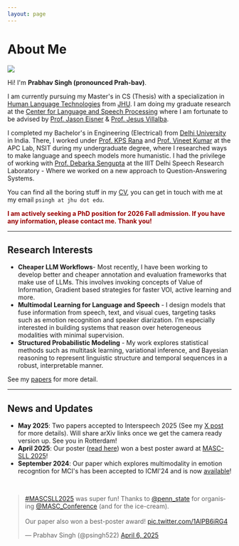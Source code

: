 ```yaml
---
layout: page
---
```


# About Me

<img src="https://Prabhav55221.github.io/profile.png" class="floatpic">

Hi! I'm **Prabhav Singh (pronounced Prah-bav)**.<br>

I am currently pursuing my Master's in CS (Thesis) with a specialization in [Human Language Technologies](https://www.clsp.jhu.edu/human-language-technology-masters/) from [JHU](https://engineering.jhu.edu). I am doing my graduate research at the [Center for Language and Speech Processing](https://www.clsp.jhu.edu/) where I am fortunate to be advised by [Prof. Jason Eisner](https://www.cs.jhu.edu/~jason/) & [Prof. Jesus Villalba](https://engineering.jhu.edu/faculty/jesus-villalba/).

I completed my Bachelor's in Engineering (Electrical) from [Delhi University](https://www.du.ac.in) in India. There, I worked under [Prof. KPS Rana](https://sites.google.com/site/kpsrana1/home) and [Prof. Vineet Kumar](http://nsut.ac.in/en/node/554) at the APC Lab, NSIT during my undergraduate degree, where I researched ways to make language and speech models more humanistic. I had the privilege of working with [Prof. Debarka Sengupta](https://www.thesenguptalab.com) at the IIIT Delhi Speech Research Laboratory - Where we worked on a new approach to Question-Answering Systems.

You can find all the boring stuff in my [CV](https://Prabhav55221.github.io/file/prabhavsresume.pdf), you can get in touch with me at my email ```psingh at jhu dot edu```. 

**<font color="#990000">I am actively seeking a PhD position for 2026 Fall admission. If you have any information, please contact me. Thank you!</font>**

---

## Research Interests

- **Cheaper LLM Workflows**- Most recently, I have been working to develop better and cheaper annotation and evaluation frameworks that make use of LLMs. This involves invoking concepts of Value of Information, Gradient based strategies for faster VOI, active learning and more.
- **Multimodal Learning for Language and Speech** - I design models that fuse information from speech, text, and visual cues, targeting tasks such as emotion recognition and speaker diarization. I’m especially interested in building systems that reason over heterogeneous modalities with minimal supervision.
- **Structured Probabilistic Modeling** - My work explores statistical methods such as multitask learning, variational inference, and Bayesian reasoning to represent linguistic structure and temporal sequences in a robust, interpretable manner.

See my [papers](https://Prabhav55221.github.io/publications) for more detail.

---

## News and Updates

- **May 2025**: Two papers accepted to Interspeech 2025 (See my [X post](https://x.com/psingh522/status/1925354318988751117) for more details). Will share arXiv links once we get the camera ready version up. See you in Rotterdam!
- **April 2025**: Our poster ([read here](https://Prabhav55221.github.io/file/MASCSLL-FINAL.pdf)) won a best poster award at [MASC-SLL 2025](https://www.mascsll.org/program/#:~:text=Active%20Learning%20and%20Feature%2DAcquisition%20with%20LLMs%20and%20Humans%20(Prabhav%20Singh%2C%20Haojun%20Shi%2C%20Jason%20Eisner))!
- **September 2024**: Our paper which explores multimodality in emotion recogntion for MCI's has been accepted to ICMI'24 and is now [available](https://dl.acm.org/doi/10.1145/3678957.3689332)!

<br>

<blockquote class="twitter-tweet"><p lang="en" dir="ltr"><a href="https://twitter.com/hashtag/MASCSLL2025?src=hash&amp;ref_src=twsrc%5Etfw">#MASCSLL2025</a> was super fun! Thanks to <a href="https://twitter.com/penn_state?ref_src=twsrc%5Etfw">@penn_state</a> for organising <a href="https://twitter.com/MASC_Conference?ref_src=twsrc%5Etfw">@MASC_Conference</a> (and for the ice-cream). <br><br>Our paper also won a best-poster award! <a href="https://t.co/1AlPB6iRG4">pic.twitter.com/1AlPB6iRG4</a></p>&mdash; Prabhav Singh (@psingh522) <a href="https://twitter.com/psingh522/status/1908705799276277926?ref_src=twsrc%5Etfw">April 6, 2025</a></blockquote> <script async src="https://platform.twitter.com/widgets.js" charset="utf-8"></script>

